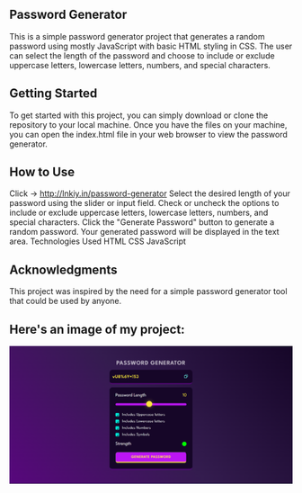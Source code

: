 ## Password Generator
This is a simple password generator project that generates a random password using mostly JavaScript with basic HTML styling in CSS. The user can select the length of the password and choose to include or exclude uppercase letters, lowercase letters, numbers, and special characters.

## Getting Started

To get started with this project, you can simply download or clone the repository to your local machine. Once you have the files on your machine, you can open the index.html file in your web browser to view the password generator.

## How to Use

Click -> http://lnkiy.in/password-generator
Select the desired length of your password using the slider or input field.
Check or uncheck the options to include or exclude uppercase letters, lowercase letters, numbers, and special characters.
Click the "Generate Password" button to generate a random password.
Your generated password will be displayed in the text area.
Technologies Used
HTML
CSS
JavaScript 

## Acknowledgments

This project was inspired by the need for a simple password generator tool that could be used by anyone. 

## Here's an image of my project:

![PasswordGenerator](project-image.png)